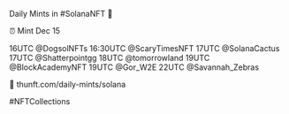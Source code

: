 Daily Mints in #SolanaNFT 🚀

⏰ Mint Dec 15

16UTC @DogsolNFTs
16:30UTC @ScaryTimesNFT
17UTC @SolanaCactus
17UTC @Shatterpointgg
18UTC @tomorrowland
19UTC @BlockAcademyNFT
19UTC @Gor_W2E
22UTC @Savannah_Zebras

🔗 thunft.com/daily-mints/solana

#NFTCollections